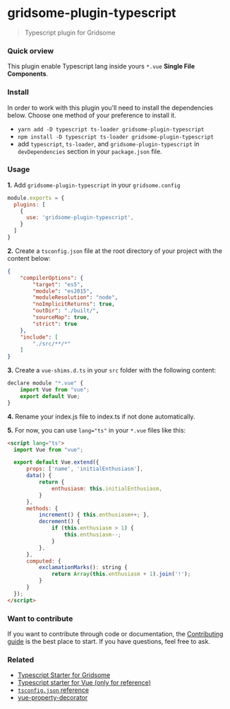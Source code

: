 # gridsome-plugin-typescript

> Typescript plugin for Gridsome

### Quick orview

This plugin enable Typescript lang inside yours `*.vue` **Single File Components**.

### Install

In order to work with this plugin you'll need to install the dependencies below. Choose one method of your preference to install it.

* `yarn add -D typescript ts-loader gridsome-plugin-typescript`
* `npm install -D typescript ts-loader gridsome-plugin-typescript`
* add `typescript`, `ts-loader`, and `gridsome-plugin-typescript` in `devDependencies` section in your `package.json` file.

### Usage

**1.** Add `gridsome-plugin-typescript` in your `gridsome.config`

```javascript
module.exports = {
  plugins: [
    {
      use: 'gridsome-plugin-typescript',
    }
  ]
}
```

**2.** Create a `tsconfig.json` file at the root directory of your project with the content below:

```json
{
    "compilerOptions": {
        "target": "es5",
        "module": "es2015",
        "moduleResolution": "node",
        "noImplicitReturns": true,
        "outDir": "./built/",
        "sourceMap": true,
        "strict": true
    },
    "include": [
        "./src/**/*"
    ]
}
```

**3.** Create a `vue-shims.d.ts` in your `src` folder with the following content:

```javascript
declare module "*.vue" {
    import Vue from "vue";
    export default Vue;
}
```

**4.** Rename your index.js file to index.ts if not done automatically.

**5.** For now, you can use `lang="ts"` in your `*.vue` files like this:

```html
<script lang="ts">
  import Vue from "vue";

  export default Vue.extend({
      props: ['name', 'initialEnthusiasm'],
      data() {
          return {
              enthusiasm: this.initialEnthusiasm,
          }
      },
      methods: {
          increment() { this.enthusiasm++; },
          decrement() {
              if (this.enthusiasm > 1) {
                  this.enthusiasm--;
              }
          },
      },
      computed: {
          exclamationMarks(): string {
              return Array(this.enthusiasm + 1).join('!');
          }
      }
  });
</script>
```

### Want to contribute

If you want to contribute through code or documentation, the [Contributing guide](CONTRIBUTING.md) is the best place to start. If you have questions, feel free to ask.

### Related

* [Typescript Starter for Gridsome](https://github.com/cleitonper/gridsome-starter-typescript#readme)
* [Typescript starter for Vue (only for reference)](https://github.com/Microsoft/TypeScript-Vue-Starter)
* [`tsconfig.json` reference](https://www.typescriptlang.org/docs/handbook/tsconfig-json.html)
* [vue-property-decorator](https://github.com/kaorun343/vue-property-decorator#readme)
